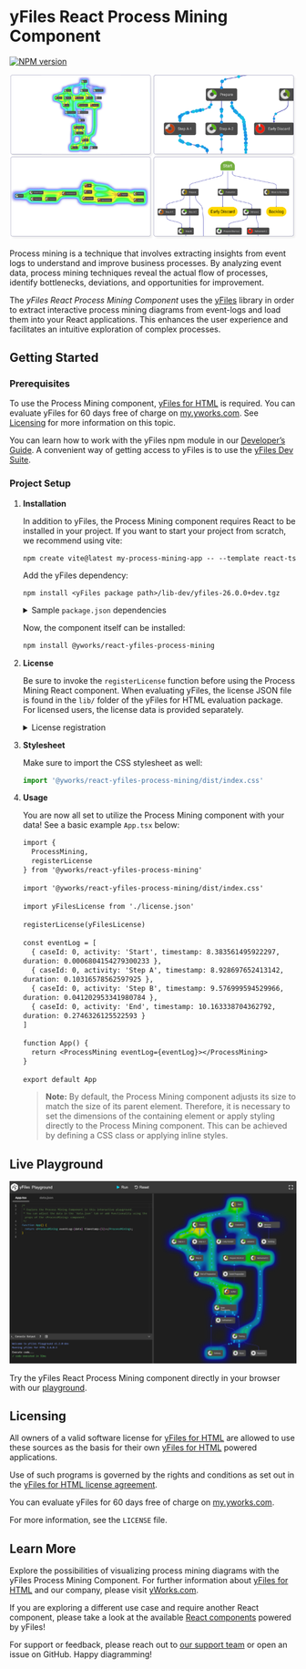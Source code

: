 # yFiles React Process Mining Component

[![NPM version](https://img.shields.io/npm/v/@yworks/react-yfiles-process-mining?style=flat)](https://www.npmjs.org/package/@yworks/react-yfiles-process-mining)

![Welcome playground](https://raw.githubusercontent.com/yWorks/react-yfiles-process-mining/main/assets/react-process-mining-hero.png)

Process mining is a technique that involves extracting insights from event logs to understand and improve business
processes. By analyzing event data, process mining techniques reveal the actual flow of processes, identify bottlenecks,
deviations, and opportunities for improvement.

The *yFiles React Process Mining Component* uses the [yFiles](https://www.yworks.com/yfiles-overview) library in order 
to extract interactive process mining diagrams from event-logs and load them into your React applications. This enhances 
the user experience and facilitates an intuitive exploration of complex processes.

## Getting Started

### Prerequisites

To use the Process Mining component, [yFiles for HTML](https://www.yworks.com/products/yfiles-for-html) is required.
You can evaluate yFiles for 60 days free of charge on [my.yworks.com](https://my.yworks.com/signup?product=YFILES_HTML_EVAL).
See [Licensing](https://docs.yworks.com/react-yfiles-process-mining/introduction/licensing) for more information on this topic.

You can learn how to work with the yFiles npm module in our [Developer’s Guide](https://docs.yworks.com/yfileshtml/#/dguide/yfiles_npm_module). A convenient way of getting access to yFiles is to use the [yFiles Dev Suite](https://www.npmjs.com/package/yfiles-dev-suite).


### Project Setup

1. **Installation**

   In addition to yFiles, the Process Mining component requires React to be installed in your project.
   If you want to start your project from scratch, we recommend using vite:
   ```
   npm create vite@latest my-process-mining-app -- --template react-ts
   ```

   Add the yFiles dependency:
   ```
   npm install <yFiles package path>/lib-dev/yfiles-26.0.0+dev.tgz
   ```

   <details>

   <summary>Sample <code>package.json</code> dependencies</summary>
   The resulting package.json dependencies should resemble the following:

   ```json
      "dependencies": {
        "react": "^18.2.0",
        "react-dom": "^18.2.0",
        "yfiles": "./lib-dev/yfiles-26.0.0.tgz"
     }
   ```
   </details>

   Now, the component itself can be installed:
   ```bash
   npm install @yworks/react-yfiles-process-mining
   ```

2. **License**

   Be sure to invoke the `registerLicense` function before using the Process Mining React component.
   When evaluating yFiles, the license JSON file is found in the `lib/` folder of the yFiles for HTML evaluation package.
   For licensed users, the license data is provided separately.

   <details>

   <summary>License registration</summary>

   Import or paste your license data and register the license, e.g. in `App.tsx`:

   ```js
   import yFilesLicense from './license.json'

   registerLicense(yFilesLicense)
   ```
   </details>

3. **Stylesheet**

   Make sure to import the CSS stylesheet as well:

   ```js
   import '@yworks/react-yfiles-process-mining/dist/index.css'
   ```

4. **Usage**

   You are now all set to utilize the Process Mining component with your data!
   See a basic example `App.tsx` below:

   ```tsx
   import {
     ProcessMining,
     registerLicense
   } from '@yworks/react-yfiles-process-mining'

   import '@yworks/react-yfiles-process-mining/dist/index.css'

   import yFilesLicense from './license.json'

   registerLicense(yFilesLicense)

   const eventLog = [
     { caseId: 0, activity: 'Start', timestamp: 8.383561495922297, duration: 0.0006804154279300233 },
     { caseId: 0, activity: 'Step A', timestamp: 8.928697652413142, duration: 0.10316578562597925 },
     { caseId: 0, activity: 'Step B', timestamp: 9.576999594529966, duration: 0.041202953341980784 },
     { caseId: 0, activity: 'End', timestamp: 10.163338704362792, duration: 0.2746326125522593 }
   ]

   function App() {
     return <ProcessMining eventLog={eventLog}></ProcessMining>
   }

   export default App
   ```

   > **Note:** By default, the Process Mining component adjusts its size to match the size of its 
   > parent element. Therefore, it is necessary to set the dimensions of the containing element or apply styling 
   > directly to the Process Mining component. This can be achieved by defining a CSS class or 
   > applying inline styles.

## Live Playground

[![Live Playground](https://raw.githubusercontent.com/yWorks/react-yfiles-process-mining/main/assets/welcome-playground.png)](https://docs.yworks.com/react-yfiles-process-mining/introduction/welcome)

Try the yFiles React Process Mining component directly in your browser with our [playground](https://docs.yworks.com/react-yfiles-process-mining/introduction/welcome).


## Licensing

All owners of a valid software license for [yFiles for HTML](https://www.yworks.com/products/yfiles-for-html)
are allowed to use these sources as the basis for their own [yFiles for HTML](https://www.yworks.com/products/yfiles-for-html)
powered applications.

Use of such programs is governed by the rights and conditions as set out in the
[yFiles for HTML license agreement](https://www.yworks.com/products/yfiles-for-html/sla).

You can evaluate yFiles for 60 days free of charge on [my.yworks.com](https://my.yworks.com/signup?product=YFILES_HTML_EVAL).

For more information, see the `LICENSE` file.


## Learn More

Explore the possibilities of visualizing process mining diagrams with the yFiles Process Mining Component. For further 
information about [yFiles for HTML](https://www.yworks.com/yfiles-overview) and our company, please visit [yWorks.com](https://www.yworks.com).

If you are exploring a different use case and require another React component,
please take a look at the available [React components](https://www.yworks.com/yfiles-react-components) powered by yFiles!

For support or feedback, please reach out to [our support team](https://www.yworks.com/products/yfiles/support) or open an issue on GitHub. Happy diagramming!

